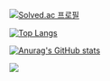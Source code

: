 [![Solved.ac
프로필](http://mazassumnida.wtf/api/v2/generate_badge?boj=mudrhs1997)](https://solved.ac/mudrhs1997) 

[![Top Langs](https://github-readme-stats.vercel.app/api/top-langs/?username=mudrhs1997&hide=javascript,css,html&layout=compact)](https://github.com/mudrhs1997/github-readme-stats)

[![Anurag's GitHub stats](https://github-readme-stats.vercel.app/api?username=mudrhs1997)](https://github.com/mudrhs1997/github-readme-stats)


<img src="https://img.shields.io/badge/Swift-F05138?style=flat-square&logo=Swift&logoColor=white"/> 






<!--
**mudrhs1997/mudrhs1997** is a ✨ _special_ ✨ repository because its `README.md` (this file) appears on your GitHub profile.

Here are some ideas to get you started:

- 🔭 I’m currently working on ...
- 🌱 I’m currently learning ...
- 👯 I’m looking to collaborate on ...
- 🤔 I’m looking for help with ...
- 💬 Ask me about ...
- 📫 How to reach me: ...
- 😄 Pronouns: ...
- ⚡ Fun fact: ...
-->
